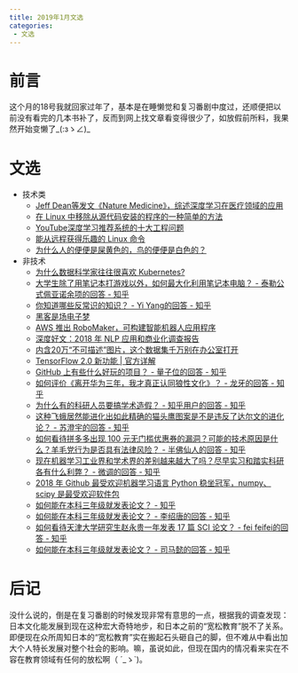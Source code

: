 ```yaml
---
title: 2019年1月文选
categories:
 - 文选
---
```


# 前言

这个月的18号我就回家过年了，基本是在睡懒觉和复习番剧中度过，还顺便把以前没有看完的几本书补了，反而到网上找文章看变得很少了，如放假前所料，我果然开始变懒了_(:зゝ∠)_

# 文选

* 技术类
  * [Jeff Dean等发文《Nature Medicine》，综述深度学习在医疗领域的应用](https://zhuanlan.zhihu.com/p/54753994)
  * [在 Linux 中移除从源代码安装的程序的一种简单的方法](https://zhuanlan.zhihu.com/p/54750603)
  * [YouTube深度学习推荐系统的十大工程问题](https://zhuanlan.zhihu.com/p/52504407)
  * [能从远程获得乐趣的 Linux 命令](https://zhuanlan.zhihu.com/p/54750675)
  * [为什么人的便便是屎黄色的，鸟的便便是白色的？](https://zhuanlan.zhihu.com/p/31356759)
* 非技术
  * [为什么数据科学家往往很喜欢 Kubernetes?](https://www.infoq.cn/article/CRG3d8-wizPiRLSiiOfP)
  * [大学生除了用笔记本打游戏以外，如何最大化利用笔记本电脑？ - 泰勒公式佩亚诺余项的回答 - 知乎](https://www.zhihu.com/question/308214926/answer/569319518)
  * [你知道哪些反常识的知识？ - Yi Yang的回答 - 知乎](https://www.zhihu.com/question/267108394/answer/319675973)
  * [黑客是场电子梦](https://zhuanlan.zhihu.com/p/54714884)
  * [AWS 推出 RoboMaker，可构建智能机器人应用程序](https://www.infoq.cn/article/UB07jLC8RKI_mu6ITi2i)
  * [深度好文：2018 年 NLP 应用和商业化调查报告](https://www.infoq.cn/article/BvlY5qB_pcZRMwsIRgGk)
  * [内含20万“不可描述”图片，这个数据集千万别在办公室打开](https://mp.weixin.qq.com/s/OW_LLM-H_c6Bf0AzuJhEYg)
  * [TensorFlow 2.0 新功能 | 官方详解](https://zhuanlan.zhihu.com/p/54989649)
  * [GitHub 上有些什么好玩的项目？ - 量子位的回答 - 知乎](https://www.zhihu.com/question/37146954/answer/575304681)
  * [如何评价《离开华为三年，我才真正认同狼性文化》？ - 龙牙的回答 - 知乎](https://www.zhihu.com/question/295004435/answer/501530077)
  * [为什么有的科研人员要搞学术造假？ - 知乎用户的回答 - 知乎](https://www.zhihu.com/question/300070408/answer/568368365)
  * [这种飞蛾居然能进化出如此精确的猫头鹰图案是不是违反了达尔文的进化论？ - 苏澄宇的回答 - 知乎](https://www.zhihu.com/question/309196469/answer/575545589)
  * [如何看待拼多多出现 100 元无门槛优惠券的漏洞？可能的技术原因是什么？羊毛党行为是否具有法律风险？ - 半佛仙人的回答 - 知乎](https://www.zhihu.com/question/309682706/answer/577933329)
  * [现在机器学习工业界和学术界的差别越来越大了吗？尽早实习和踏实科研各有什么利弊？ - 微调的回答 - 知乎](https://www.zhihu.com/question/63883029/answer/227467122)
  * [2018 年 Github 最受欢迎机器学习语言 Python 稳坐冠军，numpy、scipy 是最受欢迎软件包](https://www.infoq.cn/article/Gy8z15D_ooIge1WfmG1U)
  * [如何能在本科三年级就发表论文？ - 知乎](https://www.zhihu.com/question/21427261/answer/21102951)
  * [如何能在本科三年级就发表论文？ - 李绍唐的回答 - 知乎](https://www.zhihu.com/question/21427261/answer/21128955)
  * [如何看待天津大学研究生赵永贵一年发表 17 篇 SCI 论文？ - fei feifei的回答 - 知乎](https://www.zhihu.com/question/39226986/answer/80655643)
  * [如何能在本科三年级就发表论文？ - 司马懿的回答 - 知乎](https://www.zhihu.com/question/21427261/answer/133613214)

# 后记

没什么说的，倒是在复习番剧的时候发现非常有意思的一点，根据我的调查发现：日本文化能发展到现在这种宏大奇特地步，和日本之前的“宽松教育”脱不了关系。即便现在众所周知日本的“宽松教育”实在搬起石头砸自己的脚，但不难从中看出加大个人特长发展对整个社会的影响。嘛，虽说如此，但现在国内的情况看来实在不容在教育领域有任何的放松啊（ ´_ゝ`)。